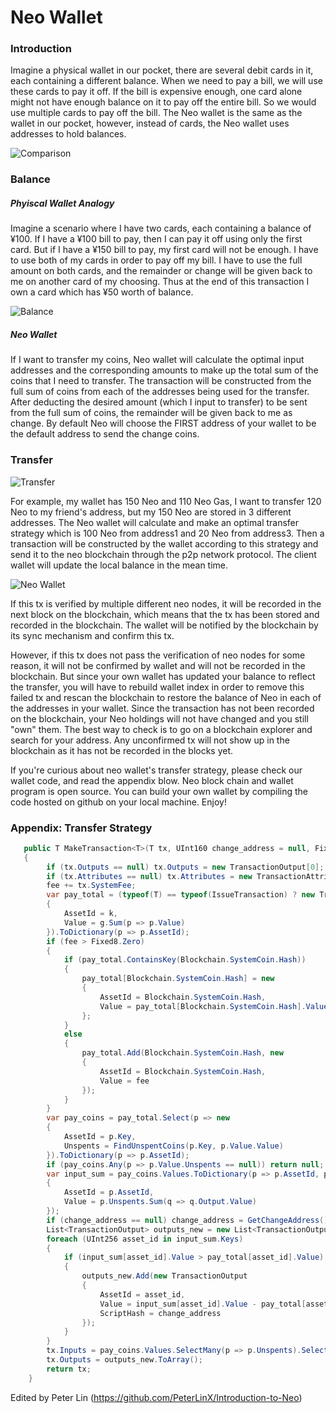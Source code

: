 # Neo Wallet

### Introduction

Imagine a physical wallet in our pocket, there are several debit cards in it, each containing a different balance. When we need to pay a bill, we will use these cards to pay it off. If the bill is expensive enough, one card alone might not have enough balance on it to pay off the entire bill. So we would use multiple cards to pay off the bill. The Neo wallet is the same as the wallet in our pocket, however, instead of cards, the Neo wallet uses addresses to hold balances.

![Comparison](https://github.com/PeterLinX/Introduction-to-Neo/blob/master/en/images/Neo%20Wallet/Comparison.jpg)



### Balance

##### Phyiscal Wallet Analogy
Imagine a scenario where I have two cards, each containing a balance of ¥100. If I have a ¥100 bill to pay, then I can pay it off using only the first card. But if I have a ¥150 bill to pay, my first card will not be enough. I have to use both of my cards in order to pay off my bill. I have to use the full amount on both cards, and the remainder or change will be given back to me on another card of my choosing. Thus at the end of this transaction I own a card which has ¥50 worth of balance. 

![Balance](https://github.com/PeterLinX/Introduction-to-Neo/blob/master/en/images/Neo%20Wallet/Balance.jpg)

##### Neo Wallet

If I want to transfer my coins, Neo wallet will calculate the optimal input addresses and the corresponding amounts to make up the total sum of the coins that I need to transfer. The transaction will be constructed from the full sum of coins from  each of the addresses being used for the transfer. After deducting the desired amount (which I input to transfer) to be sent from the full sum of coins, the remainder will be given back to me as change. By default Neo will choose the FIRST address of your wallet to be the default address to send the change coins.

### Transfer

![Transfer](https://github.com/PeterLinX/Introduction-to-Neo/blob/master/en/images/Neo%20Wallet/Transfer.jpg)

For example, my wallet has 150 Neo and 110 Neo Gas, I want to transfer 120 Neo to my friend's address, but my 150 Neo are stored in 3 different addresses. The Neo wallet will calculate and make an optimal transfer strategy which is 100 Neo from address1 and 20 Neo from address3. Then a transaction will be constructed by the wallet according to this strategy and send it to the neo blockchain through the p2p network protocol. The client wallet will  update the local balance in the mean time.

![Neo Wallet](https://github.com/PeterLinX/Introduction-to-Neo/blob/master/en/images/Neo%20Wallet/Neo%20Wallet.jpg)

If this tx is verified by multiple different neo nodes, it will be recorded in the next block on the blockchain, which means that the tx has been stored and recorded in the blockchain. The wallet will be notified by the blockchain by its sync mechanism and confirm this tx. 

However, if this tx does not pass the verification of neo nodes for some reason, it will not be confirmed by wallet and will not be recorded in the blockchain. But since your own wallet has updated your balance to reflect the transfer, you will have to rebuild wallet index in order to remove this failed tx and rescan the blockchain to restore the balance of Neo in each of the addresses in your wallet. Since the transaction has not been recorded on the blockchain, your Neo holdings will not have changed and you still "own" them. The best way to check is to go on a blockchain explorer and search for your address. Any unconfirmed tx will not show up in the blockchain as it has not be recorded in the blocks yet.

If you're curious about neo wallet's transfer strategy, please check our wallet code, and read the appendix blow. Neo block chain and wallet program is open source. You can build your own wallet by compiling the code hosted on github on your local machine. Enjoy!

### Appendix: Transfer Strategy

```c#
   public T MakeTransaction<T>(T tx, UInt160 change_address = null, Fixed8 fee = default(Fixed8)) where T : Transaction
   {
        if (tx.Outputs == null) tx.Outputs = new TransactionOutput[0];
        if (tx.Attributes == null) tx.Attributes = new TransactionAttribute[0];
        fee += tx.SystemFee;
        var pay_total = (typeof(T) == typeof(IssueTransaction) ? new TransactionOutput[0] : tx.Outputs).GroupBy(p => p.AssetId, (k, g) => new
        {
            AssetId = k,
            Value = g.Sum(p => p.Value)
        }).ToDictionary(p => p.AssetId);
        if (fee > Fixed8.Zero)
        {
            if (pay_total.ContainsKey(Blockchain.SystemCoin.Hash))
            {
                pay_total[Blockchain.SystemCoin.Hash] = new
                {
                    AssetId = Blockchain.SystemCoin.Hash,
                    Value = pay_total[Blockchain.SystemCoin.Hash].Value + fee
                };
            }
            else
            {
                pay_total.Add(Blockchain.SystemCoin.Hash, new
                {
                    AssetId = Blockchain.SystemCoin.Hash,
                    Value = fee
                });
            }
        }
        var pay_coins = pay_total.Select(p => new
        {
            AssetId = p.Key,
            Unspents = FindUnspentCoins(p.Key, p.Value.Value)
        }).ToDictionary(p => p.AssetId);
        if (pay_coins.Any(p => p.Value.Unspents == null)) return null;
        var input_sum = pay_coins.Values.ToDictionary(p => p.AssetId, p => new
        {
            AssetId = p.AssetId,
            Value = p.Unspents.Sum(q => q.Output.Value)
        });
        if (change_address == null) change_address = GetChangeAddress();
        List<TransactionOutput> outputs_new = new List<TransactionOutput>(tx.Outputs);
        foreach (UInt256 asset_id in input_sum.Keys)
        {
            if (input_sum[asset_id].Value > pay_total[asset_id].Value)
            {
                outputs_new.Add(new TransactionOutput
                {
                    AssetId = asset_id,
                    Value = input_sum[asset_id].Value - pay_total[asset_id].Value,
                    ScriptHash = change_address
                });
            }
        }
        tx.Inputs = pay_coins.Values.SelectMany(p => p.Unspents).Select(p => p.Reference).ToArray();
        tx.Outputs = outputs_new.ToArray();
        return tx;
    }
```



Edited by Peter Lin (https://github.com/PeterLinX/Introduction-to-Neo)
